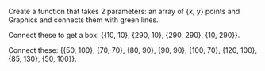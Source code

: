 Create a function that takes 2 parameters: an array of {x, y} points and Graphics
and connects them with green lines.

Connect these to get a box: {{10, 10}, {290, 10}, {290, 290}, {10, 290}}.

Connect these: {{50, 100}, {70, 70}, {80, 90}, {90, 90}, {100, 70},
{120, 100}, {85, 130}, {50, 100}}.
